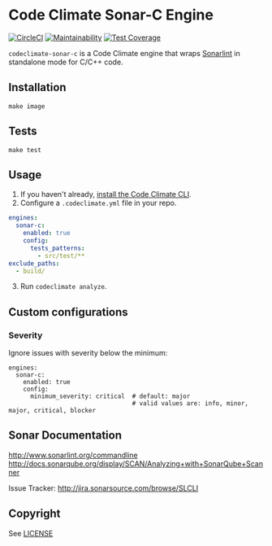 # Code Climate Sonar-C Engine

[![CircleCI](https://circleci.com/gh/codeclimate/codeclimate-sonar-php.svg?style=svg&circle-token=72a9e9a49dc6a8653be6a69321012fe1d84abc3d)](https://circleci.com/gh/codeclimate/codeclimate-sonar-php)
[![Maintainability](https://api.codeclimate.com/v1/badges/2bdcb2e92bbc0efb855b/maintainability)](https://codeclimate.com/github/codeclimate/codeclimate-sonar-php/maintainability)
[![Test Coverage](https://api.codeclimate.com/v1/badges/2bdcb2e92bbc0efb855b/test_coverage)](https://codeclimate.com/github/codeclimate/codeclimate-sonar-php/test_coverage)

`codeclimate-sonar-c` is a Code Climate engine that wraps [Sonarlint](http://www.sonarlint.org) in standalone mode for C/C++ code.

## Installation
```
make image
```

## Tests
```
make test
```

## Usage

1. If you haven't already, [install the Code Climate CLI](https://github.com/codeclimate/codeclimate).
2. Configure a `.codeclimate.yml` file in your repo.
```yml
engines:
  sonar-c:
    enabled: true
    config:
      tests_patterns:
        - src/test/**
exclude_paths:
  - build/
```
3. Run `codeclimate analyze`.

## Custom configurations

### Severity
Ignore issues with severity below the minimum:
```
engines:
  sonar-c:
    enabled: true
    config:
      minimum_severity: critical  # default: major
                                  # valid values are: info, minor, major, critical, blocker
```

## Sonar Documentation

http://www.sonarlint.org/commandline
http://docs.sonarqube.org/display/SCAN/Analyzing+with+SonarQube+Scanner

Issue Tracker: http://jira.sonarsource.com/browse/SLCLI

## Copyright

See [LICENSE](LICENSE)
